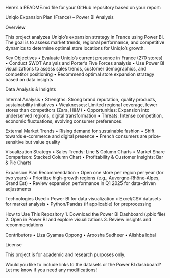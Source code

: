 Here’s a README.md file for your GitHub repository based on your report:

Uniqlo Expansion Plan (France) – Power BI Analysis

Overview

This project analyzes Uniqlo’s expansion strategy in France using Power BI. The goal is to assess market trends, regional performance, and competitive dynamics to determine optimal store locations for Uniqlo’s growth.

Key Objectives
	•	Evaluate Uniqlo’s current presence in France (270 stores)
	•	Conduct SWOT Analysis and Porter’s Five Forces analysis
	•	Use Power BI visualizations to assess sales trends, customer demographics, and competitor positioning
	•	Recommend optimal store expansion strategy based on data insights

Data Analysis & Insights

Internal Analysis
	•	Strengths: Strong brand reputation, quality products, sustainability initiatives
	•	Weaknesses: Limited regional coverage, fewer stores than competitors (Zara, H&M)
	•	Opportunities: Expansion into underserved regions, digital transformation
	•	Threats: Intense competition, economic fluctuations, evolving consumer preferences

External Market Trends
	•	Rising demand for sustainable fashion
	•	Shift towards e-commerce and digital presence
	•	French consumers are price-sensitive but value quality

Visualization Strategy
	•	Sales Trends: Line & Column Charts
	•	Market Share Comparison: Stacked Column Chart
	•	Profitability & Customer Insights: Bar & Pie Charts

Expansion Plan Recommendation
	•	Open one store per region per year (for two years)
	•	Prioritize high-growth regions (e.g., Auvergne-Rhône-Alpes, Grand Est)
	•	Review expansion performance in Q1 2025 for data-driven adjustments

Technologies Used
	•	Power BI for data visualization
	•	Excel/CSV datasets for market analysis
	•	Python/Pandas (if applicable) for preprocessing

How to Use This Repository
	1.	Download the Power BI Dashboard (.pbix file)
	2.	Open in Power BI and explore visualizations
	3.	Review insights and recommendations

Contributors
	•	Liza Gyamaa Oppong
	•	Aroosha Sudheer
	•	Alishba Iqbal

License

This project is for academic and research purposes only.

Would you like to include links to the datasets or the Power BI dashboard? Let me know if you need any modifications!
